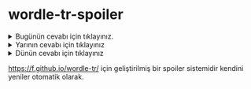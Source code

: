 # wordle-tr-spoiler

<details>
  <summary>Bugünün cevabı için tıklayınız.</summary>
  <br>
    <b> çaylı </b>
</details>

<details>
  <summary>Yarının cevabı için tıklayınız</summary>
  <br>
   <b> etkin </b>
</details>

<details>
  <summary>Dünün cevabı için tıklayınız </summary>
  <br>
  <b> saten </b>
</details>

https://f.github.io/wordle-tr/ için geliştirilmiş bir spoiler sistemidir kendini yeniler otomatik olarak.

